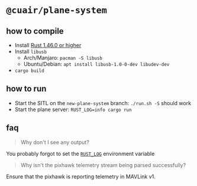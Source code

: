 # `@cuair/plane-system`

## how to compile

- Install [Rust 1.46.0 or higher](https://rustup.rs/)
- Install `libusb`
  - Arch/Manjaro: `pacman -S libusb`
  - Ubuntu/Debian: `apt install libusb-1.0-0-dev libudev-dev`
- `cargo build`

## how to run

- Start the SITL on the `new-plane-system` branch: `./run.sh -S` should work
- Start the plane server: `RUST_LOG=info cargo run`

## faq

>  Why don't I see any output?

You probably forgot to set the [`RUST_LOG`](https://docs.rs/env_logger/latest/env_logger/) environment variable

> Why isn't the pixhawk telemetry stream being parsed successfully?

Ensure that the pixhawk is reporting telemetry in MAVLink v1.
